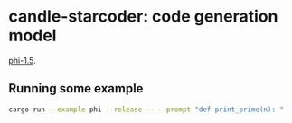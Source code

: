 # candle-starcoder: code generation model

[phi-1.5](https://huggingface.co/microsoft/phi-1_5).

## Running some example

```bash
cargo run --example phi --release -- --prompt "def print_prime(n): "
```

